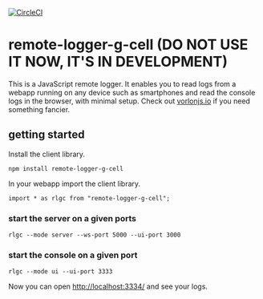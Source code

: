 [![CircleCI](https://circleci.com/gh/ggcaponetto/remote-logger-g-cell.svg?style=svg)](https://circleci.com/gh/ggcaponetto/remote-logger-g-cell)

# remote-logger-g-cell (DO NOT USE IT NOW, IT'S IN DEVELOPMENT)

This is a JavaScript remote logger. It enables you to read logs from a webapp running on any device such as smartphones
and read the console logs in the browser, with minimal setup. Check out [vorlonjs.io](http://www.vorlonjs.io/)
if you need something fancier.

## getting started

Install the client library.

``npm install remote-logger-g-cell``

In your webapp import the client library.

``import * as rlgc from "remote-logger-g-cell";``

### start the server on a given ports

``rlgc --mode server --ws-port 5000 --ui-port 3000``

### start the console on a given port

``rlgc --mode ui --ui-port 3333``

Now you can open [http://localhost:3334/](http://localhost:3334/) and see your logs.